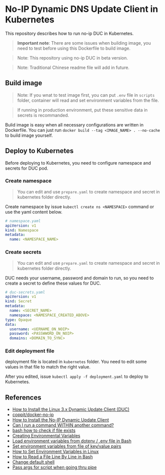 # No-IP Dynamic DNS Update Client in Kubernetes

This repository describes how to run no-ip DUC in Kubernetes.

> **Important note**: There are some issues when building image, you need to test before using this Dockerfile to build image.

> Note: This repository using no-ip DUC in beta version.

> Note: Traditional Chinese readme file will add in future.

## Build image

> Note: If you wnat to test image first, you can put `.env` file in `scripts` folder, container will read and set environment variables from the file.

> If running in production environment, put these sensitive data in secrets is recommanded.

Bulid image is easy when all necessary configurations are written in Dockerfile.
You can just run `docker build --tag <IMAGE_NAME> . --no-cache` to build image yourself.

## Deploy to Kubernetes

Before deploying to Kubernetes, you need to configure namespace and secrets for DUC pod.

### Create namespace

  > You can edit and use `prepare.yaml` to create namespace and secret in kubernetes folder directly.

  Create namespace by issue `kubectl create ns <NAMESPACE>` command or use the yaml content below.

  ```yaml
  # namespace.yaml
  apiVersion: v1
  kind: Namespace
  metadata:
    name: <NAMESPACE_NAME>
  ```

### Create secrets

  > You can edit and use `prepare.yaml` to create namespace and secret in kubernetes folder directly.

  DUC needs your username, password and domain to run, so you need to create a secret to define these values for DUC.

  ```yaml
  # duc-secrets.yaml
  apiVersion: v1
  kind: Secret
  metadata:
    name: <SECRET_NAME>
    namespace: <NAMESPACE_CREATED_ABOVE>
  type: Opaque
  data:
    username: <UERNAME_ON_NOIP>
    password: <PASSWWORD_ON_NOIP>
    domains: <DOMAIN_TO_SYNC>
  ```

### Edit deployment file

  deployment file is located in `kubernetes` folder. You need to edit some values in that file to match the right value.

  After you edited, issue `kubectl apply -f deployment.yaml` to deploy to Kubernetes.

## References

- [How to Install the Linux 3.x Dynamic Update Client (DUC)](https://www.noip.com/support/knowledgebase/install-linux-3-x-dynamic-update-client-duc/)
- [coppit/docker-no-ip](https://github.com/coppit/docker-no-ip)
- [How to Install the No-IP Dynamic Update Client](https://www.linuxwebzone.com/how-to-install-the-no-ip-dynamic-update-client/)
- [Can I run a command WITHIN another command?](https://askubuntu.com/a/7407)
- [bash how to check if file exists](https://www.masteringunixshell.net/qa14/bash-how-to-check-if-file-exists.html)
- [Creating Environmental Variables](https://www.digitalocean.com/community/tutorials/how-to-read-and-set-environmental-and-shell-variables-on-linux#creating-environmental-variables)
- [Load environment variables from dotenv / .env file in Bash](https://gist.github.com/mihow/9c7f559807069a03e302605691f85572)
- [Set environment variables from file of key/value pairs](https://stackoverflow.com/a/20909045)
- [How to Set Environment Variables in Linux](https://builtin.com/software-engineering-perspectives/how-to-set-environment-variables-linux)
- [How to Read a File Line By Line in Bash](https://linuxize.com/post/how-to-read-a-file-line-by-line-in-bash/)
- [Change default shell](https://wiki.alpinelinux.org/wiki/Change_default_shell)
- [Pass args for script when going thru pipe](https://stackoverflow.com/a/53605439)
